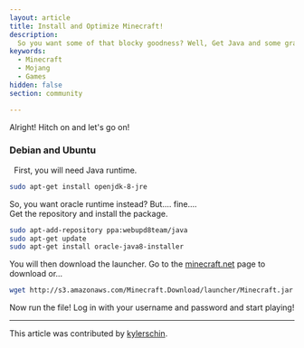 ```yaml
---
layout: article
title: Install and Optimize Minecraft!
description: 
  So you want some of that blocky goodness? Well, Get Java and some graphics card and lets go!
keywords:
  - Minecraft
  - Mojang
  - Games
hidden: false
section: community

---
```


Alright! Hitch on and let's go on!
  
### Debian and Ubuntu
  
First, you will need Java runtime.  
  
```bash
sudo apt-get install openjdk-8-jre
```

So, you want oracle runtime instead? But.... fine....  
Get the repository and install the package.  

```bash
sudo apt-add-repository ppa:webupd8team/java
sudo apt-get update
sudo apt-get install oracle-java8-installer
```

You will then download the launcher. Go to the [minecraft.net](https://minecraft.net/en-us/download/) page to download or...

```bash
wget http://s3.amazonaws.com/Minecraft.Download/launcher/Minecraft.jar
```

Now run the file! Log in with your username and password and start playing!

---

This article was contributed by [kylerschin](https://github.com/kylerschin).
